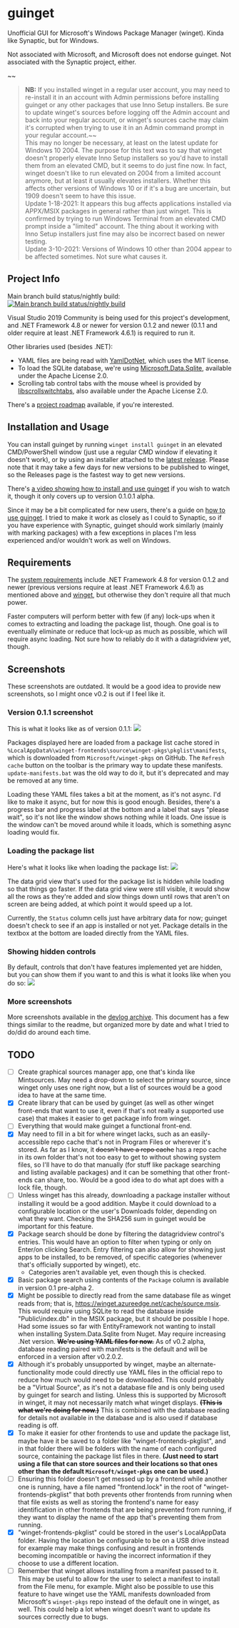# guinget
Unofficial GUI for Microsoft's Windows Package Manager (winget). Kinda like Synaptic, but for Windows.

Not associated with Microsoft, and Microsoft does not endorse guinget.
Not associated with the Synaptic project, either.

~~
>**NB:** If you installed winget in a regular user account, you may need to re-install it in an account with Admin permissions before installing guinget or any other packages that use Inno Setup installers. Be sure to update winget's sources before logging off the Admin account and back into your regular account, or winget's sources cache may claim it's corrupted when trying to use it in an Admin command prompt in your regular account.~~<br>
>This may no longer be necessary, at least on the latest update for Windows 10 2004. The purpose for this text was to say that winget doesn't properly elevate Inno Setup installers so you'd have to install them from an elevated CMD, but it seems to do just fine now. In fact, winget doesn't like to run elevated on 2004 from a limited account anymore, but at least it usually elevates installers. Whether this affects other versions of Windows 10 or if it's a bug are uncertain, but 1909 doesn't seem to have this issue.<br>
>Update 1-18-2021: It appears this bug affects applications installed via APPX/MSIX packages in general rather than just winget. This is confirmed by trying to run Windows Terminal from an elevated CMD prompt inside a "limited" account. The thing about it working with Inno Setup installers just fine may also be incorrect based on newer testing.<br>
>Update 3-10-2021: Versions of Windows 10 other than 2004 appear to be affected sometimes. Not sure what causes it.

## Project Info

Main branch build status/nightly build:<br>
[![Main branch build status/nightly build](https://ci.appveyor.com/api/projects/status/ec0r3vwr0wmvtc23/branch/master?svg=true)](https://ci.appveyor.com/project/DrewNaylor/guinget/branch/master)

Visual Studio 2019 Community is being used for this project's development, and .NET Framework 4.8 or newer for version 0.1.2 and newer (0.1.1 and older require at least .NET Framework 4.6.1) is required to run it.

Other libraries used (besides .NET):
- YAML files are being read with [YamlDotNet](https://github.com/aaubry/YamlDotNet), which uses the MIT license.<br>
- To load the SQLite database, we're using [Microsoft.Data.Sqlite](https://www.nuget.org/packages/Microsoft.Data.SQLite/), available under the Apache License 2.0.<br>
- Scrolling tab control tabs with the mouse wheel is provided by [libscrollswitchtabs](https://github.com/DrewNaylor/drews-libs/blob/master/docs/libscrollswitchtabs-how-to-use.md), also available under the Apache License 2.0.

There's a [project roadmap](https://drew-naylor.com/guinget/Project-roadmap) available, if you're interested.

## Installation and Usage

You can install guinget by running `winget install guinget` in an elevated CMD/PowerShell window (just use a regular CMD window if elevating it doesn't work), or by using an installer attached to the [latest release](https://github.com/DrewNaylor/guinget/releases/latest). Please note that it may take a few days for new versions to be published to winget, so the Releases page is the fastest way to get new versions.

There's [a video showing how to install and use guinget](https://youtu.be/t2OhzNE4yj0) if you wish to watch it, though it only covers up to version 0.1.0.1 alpha.

Since it may be a bit complicated for new users, there's a guide on [how to use guinget](https://drew-naylor.com/guinget/How-to-use). I tried to make it work as closely as I could to Synaptic, so if you have experience with Synaptic, guinget should work similarly (mainly with marking packages) with a few exceptions in places I'm less experienced and/or wouldn't work as well on Windows.

## Requirements

The [system requirements](https://drew-naylor.com/guinget/system-requirements) include .NET Framework 4.8 for version 0.1.2 and newer (previous versions require at least .NET Framework 4.6.1) as mentioned above and [winget](https://github.com/microsoft/winget-cli/releases/latest), but otherwise they don't require all that much power. 

Faster computers will perform better with few (if any) lock-ups when it comes to extracting and loading the package list, though. One goal is to eventually eliminate or reduce that lock-up as much as possible, which will require async loading. Not sure how to reliably do it with a datagridview yet, though.

## Screenshots

These screenshots are outdated. It would be a good idea to provide new screenshots, so I might once v0.2 is out if I feel like it.

### Version 0.1.1 screenshot
This is what it looks like as of version 0.1.1:
![](/docs/images/screenshot-0.1.1.png?raw=true)

Packages displayed here are loaded from a package list cache stored in `%LocalAppData%\winget-frontends\source\winget-pkgs\pkglist\manifests`, which is downloaded from `Microsoft/winget-pkgs` on GitHub. The `Refresh cache` button on the toolbar is the primary way to update these manifests. `update-manifests.bat` was the old way to do it, but it's deprecated and may be removed at any time.

Loading these YAML files takes a bit at the moment, as it's not async. I'd like to make it async, but for now this is good enough. Besides, there's a progress bar and progress label at the bottom and a label that says "please wait", so it's not like the window shows nothing while it loads. One issue is the window can't be moved around while it loads, which is something async loading would fix.

### Loading the package list
Here's what it looks like when loading the package list:
![](/docs/images/screenshot-loading-progress-0.1.1.png?raw=true)

The data grid view that's used for the package list is hidden while loading so that things go faster. If the data grid view were still visible, it would show all the rows as they're added and slow things down until rows that aren't on screen are being added, at which point it would speed up a lot.

Currently, the `Status` column cells just have arbitrary data for now; guinget doesn't check to see if an app is installed or not yet. Package details in the textbox at the bottom are loaded directly from the YAML files.

### Showing hidden controls
By default, controls that don't have features implemented yet are hidden, but you can show them if you want to and this is what it looks like when you do so:
![](/docs/images/screenshot-hidden-controls-shown.png?raw=true)

### More screenshots
More screenshots available in the [devlog archive](./docs/devlog.md). This document has a few things similar to the readme, but organized more by date and what I tried to do/did do around each time.

## TODO
- [ ] Create graphical sources manager app, one that's kinda like Mintsources. May need a drop-down to select the primary source, since winget only uses one right now, but a list of sources would be a good idea to have at the same time.
- [X] Create library that can be used by guinget (as well as other winget front-ends that want to use it, even if that's not really a supported use case) that makes it easier to get package info from winget.
- [ ] Everything that would make guinget a functional front-end.
- [X] May need to fill in a bit for where winget lacks, such as an easily-accessible repo cache that's not in Program Files or wherever it's stored. As far as I know, it ~~doesn't have a repo cache~~ has a repo cache in its own folder that's not too easy to get to without showing system files, so I'll have to do that manually (for stuff like package searching and listing available packages) and it can be something that other front-ends can share, too. Would be a good idea to do what apt does with a lock file, though.
- [ ] Unless winget has this already, downloading a package installer without installing it would be a good addition. Maybe it could download to a configurable location or the user's Downloads folder, depending on what they want. Checking the SHA256 sum in guinget would be important for this feature.
- [X] Package search should be done by filtering the datagridview control's entries. This would have an option to filter when typing or only on Enter/on clicking Search. Entry filtering can also allow for showing just apps to be installed, to be removed, of specific categories (whenever that's officially supported by winget), etc.
  - Categories aren't available yet, even though this is checked.
- [X] Basic package search using contents of the `Package` column is available in version 0.1 pre-alpha 2.
- [X] Might be possible to directly read from the same database file as winget reads from; that is, https://winget.azureedge.net/cache/source.msix. This would require using SQLite to read the database inside "Public\index.db" in the MSIX package, but it should be possible I hope. Had some issues so far with EntityFramework not wanting to install when installing System.Data.Sqlite from Nuget. May require increasing .Net version. ~~**We're using YAML files for now.**~~ As of v0.2 alpha, database reading paired with manifests is the default and will be enforced in a version after v0.2.0.2.
- [X] Although it's probably unsupported by winget, maybe an alternate-functionality mode could directly use YAML files in the official repo to reduce how much would need to be downloaded. This could probably be a "Virtual Source", as it's not a database file and is only being used by guinget for search and listing. Unless this is supported by Microsoft in winget, it may not necessarily match what winget displays. ~~**(This is what we're doing for now.)**~~ This is combined with the database reading for details not available in the database and is also used if database reading is off.
- [X] To make it easier for other frontends to use and update the package list, maybe have it be saved to a folder like "winget-frontends-pkglist", and in that folder there will be folders with the name of each configured source, containing the package list files in there. **(Just need to start using a file that can store sources and their locations so that ones other than the default `Microsoft/winget-pkgs` one can be used.)**
- [ ] Ensuring this folder doesn't get messed up by a frontend while another one is running, have a file named "frontend.lock" in the root of "winget-frontends-pkglist" that both prevents other frontends from running when that file exists as well as storing the frontend's name for easy identification in other frontends that are being prevented from running, if they want to display the name of the app that's preventing them from running.
- [X] "winget-frontends-pkglist" could be stored in the user's LocalAppData folder. Having the location be configurable to be on a USB drive instead for example may make things confusing and result in frontends becoming incompatible or having the incorrect information if they choose to use a different location.
- [ ] Remember that winget allows installing from a manifest passed to it. This may be useful to allow for the user to select a manifest to install from the File menu, for example. Might also be possible to use this feature to have winget use the YAML manifests downloaded from Microsoft's `winget-pkgs` repo instead of the default one in winget, as well. This could help a lot when winget doesn't want to update its sources correctly due to bugs.
